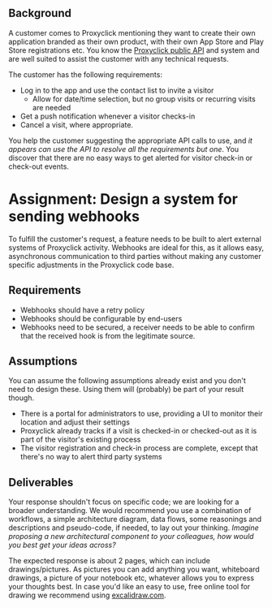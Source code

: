 ## Background

A customer comes to Proxyclick mentioning they want to create their own application branded as their own product, with their own App Store and Play Store registrations etc. You know the [Proxyclick public API](https://api.proxyclick.com/v1/docs) and system and are well suited to assist the customer with any technical requests.

The customer has the following requirements:

- Log in to the app and use the contact list to invite a visitor
  - Allow for date/time selection, but no group visits or recurring visits are needed
- Get a push notification whenever a visitor checks-in
- Cancel a visit, where appropriate.

You help the customer suggesting the appropriate API calls to use, and _it appears can use the API to resolve all the requirements but one_. You discover that there are no easy ways to get alerted for visitor check-in or check-out events.

# Assignment: Design a system for sending webhooks

To fulfill the customer's request, a feature needs to be built to alert external systems of Proxyclick activity. Webhooks are ideal for this, as it allows easy, asynchronous communication to third parties without making any customer specific adjustments in the Proxyclick code base.

## Requirements

- Webhooks should have a retry policy
- Webhooks should be configurable by end-users
- Webhooks need to be secured, a receiver needs to be able to confirm that the received hook is from the legitimate source.

## Assumptions

You can assume the following assumptions already exist and you don't need to design these. Using them will (probably) be part of your result though.

- There is a portal for administrators to use, providing a UI to monitor their location and adjust their settings
- Proxyclick already tracks if a visit is checked-in or checked-out as it is part of the visitor's existing process
- The visitor registration and check-in process are complete, except that there's no way to alert third party systems

## Deliverables

Your response shouldn't focus on specific code; we are looking for a broader understanding. We would recommend you use a combination of workflows, a simple architecture diagram, data flows, some reasonings and descriptions and pseudo-code, if needed, to lay out your thinking. _Imagine proposing a new architectural component to your colleagues, how would you best get your ideas across?_

The expected response is about 2 pages, which can include drawings/pictures. As pictures you can add anything you want, whiteboard drawings, a picture of your notebook etc, whatever allows you to express your thoughts best.
In case you'd like an easy to use, free online tool for drawing we recommend using [excalidraw.com](https://excalidraw.com).
